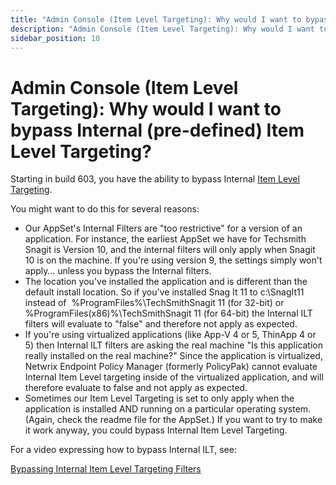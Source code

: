 ```yaml
---
title: "Admin Console (Item Level Targeting): Why would I want to bypass Internal (pre-defined) Item Level Targeting?"
description: "Admin Console (Item Level Targeting): Why would I want to bypass Internal (pre-defined) Item Level Targeting?"
sidebar_position: 10
---
```


# Admin Console (Item Level Targeting): Why would I want to bypass Internal (pre-defined) Item Level Targeting?

Starting in build 603, you have the ability to bypass
Internal [Item Level Targeting](https://www.endpointpolicymanager.com/pp-blog/item-level-targeting).

You might want to do this for several reasons:

- Our AppSet's Internal Filters are "too restrictive" for a version of an application. For instance,
  the earliest AppSet we have for Techsmith Snagit is Version 10, and the internal filters will only
  apply when Snagit 10 is on the machine. If you're using version 9, the settings simply won't
  apply… unless you bypass the Internal filters.
- The location you've installed the application and is different than the default install location.
  So if you've installed Snag It 11 to c:\SnagIt11 instead of  %ProgramFiles%\TechSmithSnagit 11
  (for 32-bit) or %ProgramFiles(x86)%\TechSmithSnagit 11 (for 64-bit) the Internal ILT filters will
  evaluate to "false" and therefore not apply as expected.
- If you're using virtualized applications (like App-V 4 or 5, ThinApp 4 or 5) then Internal ILT
  filters are asking the real machine "Is this application really installed on the real machine?"
  Since the application is virtualized, Netwrix Endpoint Policy Manager (formerly PolicyPak) cannot
  evaluate Internal Item Level targeting inside of the virtualized application, and will therefore
  evaluate to false and not apply as expected.
- Sometimes our Item Level Targeting is set to only apply when the application is installed AND
  running on a particular operating system. (Again, check the readme file for the AppSet.) If you
  want to try to make it work anyway, you could bypass Internal Item Level Targeting.

For a video expressing how to bypass Internal ILT, see:

[Bypassing Internal Item Level Targeting Filters](/docs/endpointpolicymanager/knowledgebase/applicationmanager/videolearningcenter/featurestechsupport/itemleveltargetingbypass.md)
